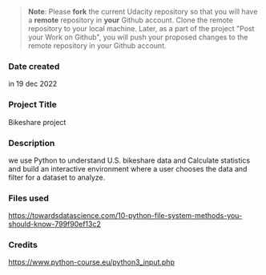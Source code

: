 >**Note**: Please **fork** the current Udacity repository so that you will have a **remote** repository in **your** Github account. Clone the remote repository to your local machine. Later, as a part of the project "Post your Work on Github", you will push your proposed changes to the remote repository in your Github account.

### Date created
in 19 dec 2022

### Project Title
Bikeshare project 

### Description
we use Python to understand U.S. bikeshare data and Calculate statistics and build an interactive environment where a user chooses the data and filter for a dataset to analyze.

### Files used
https://towardsdatascience.com/10-python-file-system-methods-you-should-know-799f90ef13c2

### Credits
https://www.python-course.eu/python3_input.php


